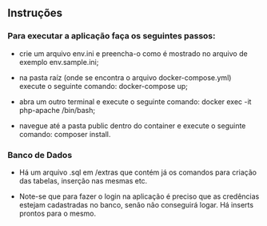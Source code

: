 ## Instruções

### Para executar a aplicação faça os seguintes passos:

* crie um arquivo env.ini e preencha-o como é mostrado no arquivo de exemplo env.sample.ini;

* na pasta raíz (onde se encontra o arquivo docker-compose.yml) execute o seguinte comando: docker-compose up;

* abra um outro terminal e execute o seguinte comando: docker exec -it php-apache /bin/bash;

* navegue até a pasta public dentro do container e execute o seguinte comando: composer install.

### Banco de Dados

* Há um arquivo .sql em /extras que contém já os comandos para criação das tabelas, inserção nas mesmas etc.

* Note-se que para fazer o login na aplicação é preciso que as credências estejam cadastradas no banco, senão não conseguirá logar. Há inserts prontos para o mesmo.